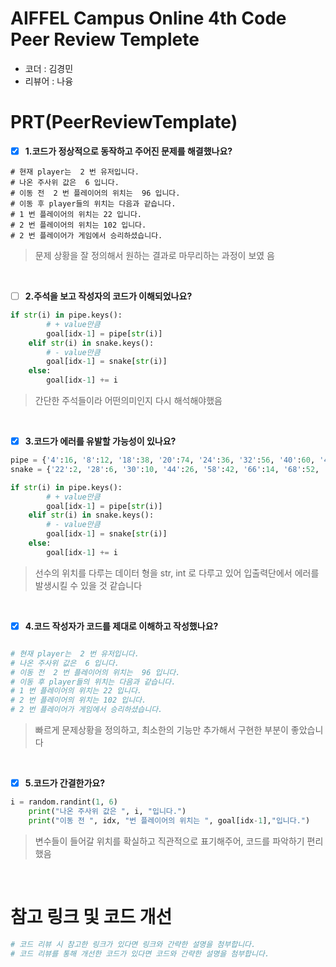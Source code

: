 # AIFFEL Campus Online 4th Code Peer Review Templete
- 코더 : 김경민
- 리뷰어 : 나융


# PRT(PeerReviewTemplate)
- [x] **1.코드가 정상적으로 동작하고 주어진 문제를 해결했나요?**
```
# 현재 player는  2 번 유저입니다.
# 나온 주사위 값은  6 입니다.
# 이동 전  2 번 플레이어의 위치는  96 입니다.
# 이동 후 player들의 위치는 다음과 같습니다.
# 1 번 플레이어의 위치는 22 입니다.
# 2 번 플레이어의 위치는 102 입니다.
# 2 번 플레이어가 게임에서 승리하셨습니다.
```
> 문제 상황을 잘 정의해서 원하는 결과로 마무리하는 과정이 보였
음

</br>

- [ ] **2.주석을 보고 작성자의 코드가 이해되었나요?**
```python
if str(i) in pipe.keys():
        # + value만큼
        goal[idx-1] = pipe[str(i)]
    elif str(i) in snake.keys():
        # - value만큼
        goal[idx-1] = snake[str(i)]
    else:
        goal[idx-1] += i
```
> 간단한 주석들이라 어떤의미인지 다시 해석해야했음


</br>


- [x] **3.코드가 에러를 유발할 가능성이 있나요?**
```python
pipe = {'4':16, '8':12, '18':38, '20':74, '24':36, '32':56, '40':60, '48':54, '70':88, '76':86, '80':100, '90':92}
snake = {'22':2, '28':6, '30':10, '44':26, '58':42, '66':14, '68':52, '72':50, '84':62, '94':64, '96':82, '98':78}
```
```python
if str(i) in pipe.keys():
        # + value만큼
        goal[idx-1] = pipe[str(i)]
    elif str(i) in snake.keys():
        # - value만큼
        goal[idx-1] = snake[str(i)]
    else:
        goal[idx-1] += i
```
> 선수의 위치를 다루는 데이터 형을 str, int 로 다루고 있어 입출력단에서 에러를 발생시킬 수 있을 것 같습니다
 

</br>

- [x] **4.코드 작성자가 코드를 제대로 이해하고 작성했나요?**
```python

# 현재 player는  2 번 유저입니다.
# 나온 주사위 값은  6 입니다.
# 이동 전  2 번 플레이어의 위치는  96 입니다.
# 이동 후 player들의 위치는 다음과 같습니다.
# 1 번 플레이어의 위치는 22 입니다.
# 2 번 플레이어의 위치는 102 입니다.
# 2 번 플레이어가 게임에서 승리하셨습니다.
```
> 빠르게 문제상황을 정의하고, 최소한의 기능만 추가해서 구현한 부분이 좋았습니다


</br>

- [x] **5.코드가 간결한가요?**
```python
i = random.randint(1, 6)
    print("나온 주사위 값은 ", i, "입니다.")
    print("이동 전 ", idx, "번 플레이어의 위치는 ", goal[idx-1],"입니다.")
```
> 변수들이 들어갈 위치를 확실하고 직관적으로 표기해주어, 코드를 파악하기 편리했음


</br>


# 참고 링크 및 코드 개선
```python
# 코드 리뷰 시 참고한 링크가 있다면 링크와 간략한 설명을 첨부합니다.
# 코드 리뷰를 통해 개선한 코드가 있다면 코드와 간략한 설명을 첨부합니다.
```
